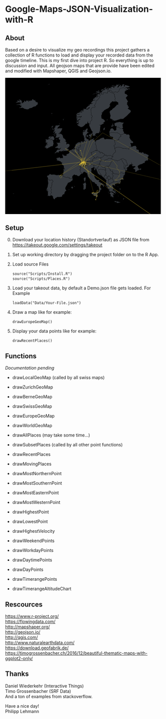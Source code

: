 # Google-Maps-JSON-Visualization-with-R

## About
Based on a desire to visualize my geo recordings this project gathers a collection of R functions to load and display your recorded data from the google timeline. This is my first dive into project R. So everything is up to discussion and input.
All geojson maps that are provide have been edited and modified with Mapshaper, QGIS and Geojson.io.

![Example Map](Example/Map.png)

## Setup
0. Download your location history (Standortverlauf) as JSON file from https://takeout.google.com/settings/takeout
1. Set up working directory by dragging the project folder on to the R App.
2. Load source Files
	```
	source("Scripts/Install.R")
	source("Scripts/Places.R")
	```

3. Load your takeout data, by default a Demo.json file gets loaded. For Example
	```
    loadData("Data/Your-File.json")
	```
4. Draw a map like for example:
	```
    drawEuropeGeoMap()
	```
5. Display your data points like for example:
	```
    drawRecentPlaces()
	```

## Functions
*Documentation pending*

- drawLocalGeoMap (called by all swiss maps)
- drawZurichGeoMap
- drawBerneGeoMap
- drawSwissGeoMap

- drawEuropeGeoMap
- drawWorldGeoMap

- drawAllPlaces (may take some time…)
- drawSubsetPlaces (called by all other point functions)
- drawRecentPlaces
- drawMovingPlaces
- drawMostNorthernPoint
- drawMostSouthernPoint
- drawMostEasternPoint
- drawMostWesternPoint
- drawHighestPoint
- drawLowestPoint
- drawHighestVelocity
- drawWeekendPoints
- drawWorkdayPoints
- drawDaytimePoints
- drawDayPoints
- drawTimerangePoints
- drawTimerangeAltitudeChart



## Rescources
https://www.r-project.org/<br>
https://flowingdata.com/<br>
http://mapshaper.org/<br>
http://geojson.io/<br>
http://qgis.com/<br>
http://www.naturalearthdata.com/<br>
https://download.geofabrik.de/<br>
https://timogrossenbacher.ch/2016/12/beautiful-thematic-maps-with-ggplot2-only/<br>


## Thanks
Daniel Wiederkehr (Interactive Things)<br>
Timo Grossenbacher (SRF Data)<br>
And a ton of examples from stackoverflow.<br>


Have a nice day!<br>
Philipp Lehmann



